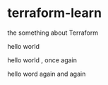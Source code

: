 # terraform-learn

the something about Terraform 

hello world

hello world , once again

hello word again and again
